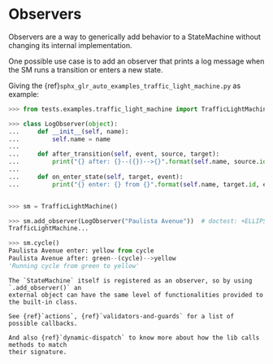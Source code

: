 
# Observers

Observers are a way to generically add behavior to a StateMachine without
changing its internal implementation.

One possible use case is to add an observer that prints a log message when the SM runs a
transition or enters a new state.

Giving the {ref}`sphx_glr_auto_examples_traffic_light_machine.py` as example:


```py
>>> from tests.examples.traffic_light_machine import TrafficLightMachine

>>> class LogObserver(object):
...     def __init__(self, name):
...         self.name = name
...
...     def after_transition(self, event, source, target):
...         print("{} after: {}--({})-->{}".format(self.name, source.id, event, target.id))
...
...     def on_enter_state(self, target, event):
...         print("{} enter: {} from {}".format(self.name, target.id, event))


>>> sm = TrafficLightMachine()

>>> sm.add_observer(LogObserver("Paulista Avenue"))  # doctest: +ELLIPSIS
TrafficLightMachine...

>>> sm.cycle()
Paulista Avenue enter: yellow from cycle
Paulista Avenue after: green--(cycle)-->yellow
'Running cycle from green to yellow'

```

```{hint}
The `StateMachine` itself is registered as an observer, so by using `.add_observer()` an
external object can have the same level of functionalities provided to the built-in class.
```

```{seealso}
See {ref}`actions`, {ref}`validators-and-guards` for a list of possible callbacks.

And also {ref}`dynamic-dispatch` to know more about how the lib calls methods to match
their signature.
```
